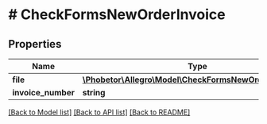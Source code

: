 # # CheckFormsNewOrderInvoice

## Properties

Name | Type | Description | Notes
------------ | ------------- | ------------- | -------------
**file** | [**\Phobetor\Allegro\Model\CheckFormsNewOrderInvoiceFile**](CheckFormsNewOrderInvoiceFile.md) |  |
**invoice_number** | **string** |  | [optional]

[[Back to Model list]](../../README.md#models) [[Back to API list]](../../README.md#endpoints) [[Back to README]](../../README.md)
